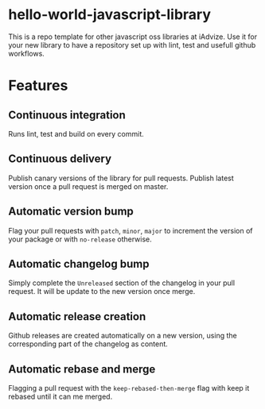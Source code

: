 # hello-world-javascript-library

This is a repo template for other javascript oss libraries at iAdvize. Use it
for your new library to have a repository set up with lint, test and usefull
github workflows.

# Features

## Continuous integration

Runs lint, test and build on every commit.

## Continuous delivery

Publish canary versions of the library for pull requests. Publish latest version
once a pull request is merged on master.

## Automatic version bump

Flag your pull requests with `patch`, `minor`, `major` to increment the version
of your package or with `no-release` otherwise.

## Automatic changelog bump

Simply complete the `Unreleased` section of the changelog in your pull request.
It will be update to the new version once merge.

## Automatic release creation

Github releases are created automatically on a new version, using the
corresponding part of the changelog as content.

## Automatic rebase and merge 

Flagging a pull request with the `keep-rebased-then-merge` flag with keep it
rebased until it can me merged.

